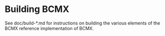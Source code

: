Building BCMX
================

See doc/build-*.md for instructions on building the various
elements of the BCMX reference implementation of BCMX.
